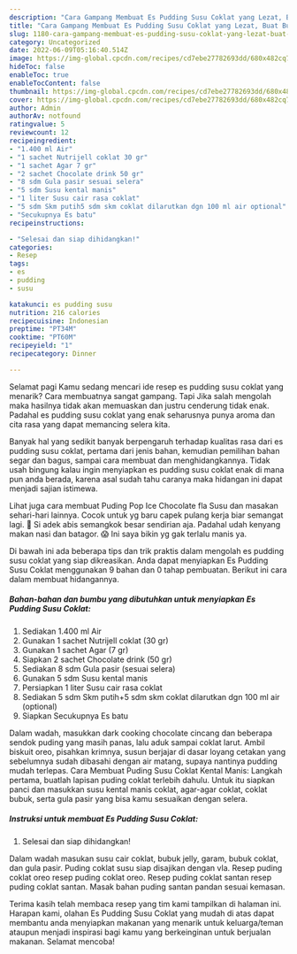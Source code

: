 ```yaml
---
description: "Cara Gampang Membuat Es Pudding Susu Coklat yang Lezat, Buat Buka Puasa Bisa Manjain Lidah"
title: "Cara Gampang Membuat Es Pudding Susu Coklat yang Lezat, Buat Buka Puasa Bisa Manjain Lidah"
slug: 1180-cara-gampang-membuat-es-pudding-susu-coklat-yang-lezat-buat-buka-puasa-bisa-manjain-lidah
category: Uncategorized
date: 2022-06-09T05:16:40.514Z
image: https://img-global.cpcdn.com/recipes/cd7ebe27782693dd/680x482cq70/es-pudding-susu-coklat-foto-resep-utama.jpg
hideToc: false
enableToc: true
enableTocContent: false
thumbnail: https://img-global.cpcdn.com/recipes/cd7ebe27782693dd/680x482cq70/es-pudding-susu-coklat-foto-resep-utama.jpg
cover: https://img-global.cpcdn.com/recipes/cd7ebe27782693dd/680x482cq70/es-pudding-susu-coklat-foto-resep-utama.jpg
author: Admin
authorAv: notfound
ratingvalue: 5
reviewcount: 12
recipeingredient:
- "1.400 ml Air"
- "1 sachet Nutrijell coklat 30 gr"
- "1 sachet Agar 7 gr"
- "2 sachet Chocolate drink 50 gr"
- "8 sdm Gula pasir sesuai selera"
- "5 sdm Susu kental manis"
- "1 liter Susu cair rasa coklat"
- "5 sdm Skm putih5 sdm skm coklat dilarutkan dgn 100 ml air optional"
- "Secukupnya Es batu"
recipeinstructions:

- "Selesai dan siap dihidangkan!"
categories:
- Resep
tags:
- es
- pudding
- susu

katakunci: es pudding susu 
nutrition: 216 calories
recipecuisine: Indonesian
preptime: "PT34M"
cooktime: "PT60M"
recipeyield: "1"
recipecategory: Dinner

---
```



Selamat pagi Kamu sedang mencari ide resep es pudding susu coklat yang menarik? Cara membuatnya sangat gampang. Tapi Jika salah mengolah maka hasilnya tidak akan memuaskan dan justru cenderung tidak enak. Padahal es pudding susu coklat yang enak seharusnya punya aroma dan cita rasa yang dapat memancing selera kita.


Banyak hal yang sedikit banyak berpengaruh terhadap kualitas rasa dari es pudding susu coklat, pertama dari jenis bahan, kemudian pemilihan bahan segar dan bagus, sampai cara membuat dan menghidangkannya. Tidak usah bingung kalau ingin menyiapkan es pudding susu coklat enak di mana pun anda berada, karena asal sudah tahu caranya maka hidangan ini dapat menjadi sajian istimewa.

Lihat juga cara membuat Puding Pop Ice Chocolate fla Susu dan masakan sehari-hari lainnya. Cocok untuk yg baru capek pulang kerja biar semangat lagi. 🥰 Si adek abis semangkok besar sendirian aja. Padahal udah kenyang makan nasi dan batagor. 😱 Ini saya bikin yg gak terlalu manis ya.


Di bawah ini ada beberapa tips dan trik praktis dalam mengolah es pudding susu coklat yang siap dikreasikan. Anda dapat menyiapkan Es Pudding Susu Coklat menggunakan 9 bahan dan 0 tahap pembuatan. Berikut ini cara dalam membuat hidangannya.

<!--inarticleads1-->

##### Bahan-bahan dan bumbu yang dibutuhkan untuk menyiapkan Es Pudding Susu Coklat:

1. Sediakan 1.400 ml Air
1. Gunakan 1 sachet Nutrijell coklat (30 gr)
1. Gunakan 1 sachet Agar (7 gr)
1. Siapkan 2 sachet Chocolate drink (50 gr)
1. Sediakan 8 sdm Gula pasir (sesuai selera)
1. Gunakan 5 sdm Susu kental manis
1. Persiapkan 1 liter Susu cair rasa coklat
1. Sediakan 5 sdm Skm putih+5 sdm skm coklat dilarutkan dgn 100 ml air (optional)
1. Siapkan Secukupnya Es batu


Dalam wadah, masukkan dark cooking chocolate cincang dan beberapa sendok puding yang masih panas, lalu aduk sampai coklat larut. Ambil biskuit oreo, pisahkan krimnya, susun berjajar di dasar loyang cetakan yang sebelumnya sudah dibasahi dengan air matang, supaya nantinya pudding mudah terlepas. Cara Membuat Puding Susu Coklat Kental Manis: Langkah pertama, buatlah lapisan puding coklat terlebih dahulu. Untuk itu siapkan panci dan masukkan susu kental manis coklat, agar-agar coklat, coklat bubuk, serta gula pasir yang bisa kamu sesuaikan dengan selera. 

<!--inarticleads2-->

##### Instruksi untuk membuat Es Pudding Susu Coklat:


1. Selesai dan siap dihidangkan!

Dalam wadah masukan susu cair coklat, bubuk jelly, garam, bubuk coklat, dan gula pasir. Puding coklat susu siap disajikan dengan vla. Resep puding coklat oreo resep puding coklat oreo. Resep puding coklat santan resep puding coklat santan. Masak bahan puding santan pandan sesuai kemasan. 

Terima kasih telah membaca resep yang tim kami tampilkan di halaman ini. Harapan kami, olahan Es Pudding Susu Coklat yang mudah di atas dapat membantu anda menyiapkan makanan yang menarik untuk keluarga/teman ataupun menjadi inspirasi bagi kamu yang berkeinginan untuk berjualan makanan. Selamat mencoba!

